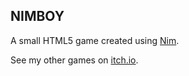 ## NIMBOY ##

A small HTML5 game created using [Nim](https://nim-lang.org/).

See my other games on [itch.io](https://direlogomachist.itch.io).